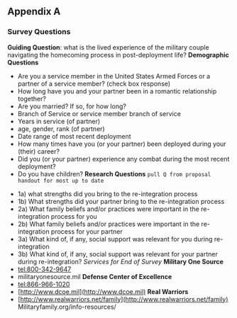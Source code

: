 ## Appendix A
### Survey Questions
**Guiding Question**: what is the lived experience of the military couple navigating the homecoming process in post-deployment life?
**Demographic Questions**
* Are you a service member in the United States Armed Forces or a partner of a service member? (check box response)
* How long have you and your partner been in a romantic relationship together?
* Are you married? If so, for how long?
* Branch of Service or service member branch of service
* Years in service (of partner)
* age, gender, rank (of partner)
* Date range of most recent deployment
* How many times have you (or your partner) been deployed during your (their) career?
* Did you (or your partner) experience any combat during the most recent deployment?
* Do you have children? 
**Research Questions** `pull Q from proposal handout for most up to date`
- 1a) what strengths did you bring to the re-integration process 
- 1b) What strengths did your partner bring to the re-integration process
- 2a) What family beliefs and/or practices were important in the re-integration process for you
- 2b) What family beliefs and/or practices were important in the re-integration process for your partner
- 3a) What kind of, if any, social support was relevant for you during re-integration 
- 3b) What kind of, if any, social support was relevant for your partner during re-integration?
*Services for End of Survey*
**Military One Source**
- [tel:800-342-9647](tel:800-342-9647) 
- militaryonesource.mil
**Defense Center of Excellence**
- [tel:866-966-1020](tel:866-966-1020) 
- [http://www.dcoe.mil](http://www.dcoe.mil)
 **Real Warriors**
-  [http://www.realwarriors.net/family](http://www.realwarriors.net/family)
Militaryfamily.org/info-resources/